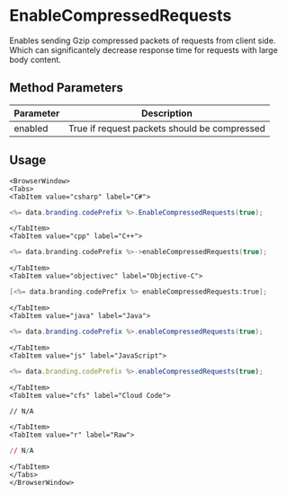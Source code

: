 # EnableCompressedRequests

Enables sending Gzip compressed packets of requests from client side. Which can significantely decrease response time for requests with large body content.

## Method Parameters

| Parameter | Description                                  |
| --------- | -------------------------------------------- |
| enabled   | True if request packets should be compressed |

## Usage

```mdx-code-block
<BrowserWindow>
<Tabs>
<TabItem value="csharp" label="C#">
```

```csharp
<%= data.branding.codePrefix %>.EnableCompressedRequests(true);
```

```mdx-code-block
</TabItem>
<TabItem value="cpp" label="C++">
```

```cpp
<%= data.branding.codePrefix %>->enableCompressedRequests(true);
```

```mdx-code-block
</TabItem>
<TabItem value="objectivec" label="Objective-C">
```

```objectivec
[<%= data.branding.codePrefix %> enableCompressedRequests:true];
```

```mdx-code-block
</TabItem>
<TabItem value="java" label="Java">
```

```java
<%= data.branding.codePrefix %>.enableCompressedRequests(true);
```

```mdx-code-block
</TabItem>
<TabItem value="js" label="JavaScript">
```

```javascript
<%= data.branding.codePrefix %>.enableCompressedRequests(true);
```

```mdx-code-block
</TabItem>
<TabItem value="cfs" label="Cloud Code">
```

```cfscript
// N/A
```

```mdx-code-block
</TabItem>
<TabItem value="r" label="Raw">
```

```r
// N/A
```

```mdx-code-block
</TabItem>
</Tabs>
</BrowserWindow>
```

